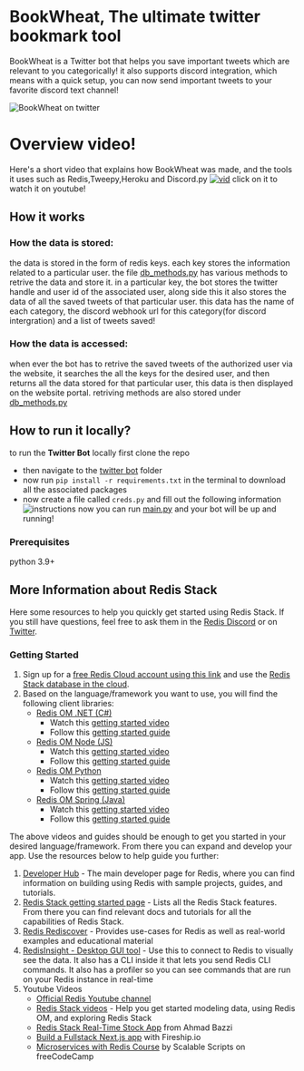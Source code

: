 # BookWheat, The ultimate twitter bookmark tool

BookWheat is a Twitter bot that helps you save important tweets which are relevant to you categorically! it also supports discord integration, which means with a quick setup, you can now send important tweets to your favorite discord text channel!

![BookWheat on twitter](https://media.discordapp.net/attachments/949536219786784779/1013473569143005215/unknown.png?width=474&height=422)

# Overview video!

Here's a short video that explains how BookWheat was made, and the tools it uses such as Redis,Tweepy,Heroku and Discord.py
[![vid](https://img.youtube.com/vi/UKb11J7cTY0/0.jpg)](https://www.youtube.com/watch?v=UKb11J7cTY0)
click on it to watch it on youtube!

## How it works

### How the data is stored:
the data is stored in the form of redis keys. each key stores the information related to a particular user. 
the file [db_methods.py](https://github.com/realhardik18/Book-Wheat/blob/main/twitter-bot/db_methods.py) has various methods to retrive the data and store it.
in a particular key, the bot stores the twitter handle and user id of the associated user, along side this it also stores the data of all the saved tweets of that particular user.
this data has the name of each category, the discord webhook url for this category(for discord intergration) and a list of tweets saved!

### How the data is accessed:
when ever the bot has to retrive the saved tweets of the authorized user via the website, it searches the all the keys for the desired user, and then returns all the data
stored for that particular user, this data is then displayed on the website portal. retriving methods are also stored under [db_methods.py](https://github.com/realhardik18/Book-Wheat/blob/main/flask_app/db_methods.py)


## How to run it locally?

to run the **Twitter Bot** locally first clone the repo 
* then navigate to the [twitter bot](https://github.com/realhardik18/Book-Wheat/tree/main/twitter-bot) folder
* now run `pip install -r requirements.txt` in the terminal to download all the associated packages
* now create a file called `creds.py` and fill out the following information
![instructions](https://media.discordapp.net/attachments/949536219786784779/1013479743510810764/instructions.png?width=1025&height=218)
now you can run [main.py](https://github.com/realhardik18/Book-Wheat/blob/main/twitter-bot/main.py) and your bot will be up and running!

### Prerequisites

python 3.9+

## More Information about Redis Stack

Here some resources to help you quickly get started using Redis Stack. If you still have questions, feel free to ask them in the [Redis Discord](https://discord.gg/redis) or on [Twitter](https://twitter.com/redisinc).

### Getting Started

1. Sign up for a [free Redis Cloud account using this link](https://redis.info/try-free-dev-to) and use the [Redis Stack database in the cloud](https://developer.redis.com/create/rediscloud).
1. Based on the language/framework you want to use, you will find the following client libraries:
    - [Redis OM .NET (C#)](https://github.com/redis/redis-om-dotnet)
        - Watch this [getting started video](https://www.youtube.com/watch?v=ZHPXKrJCYNA)
        - Follow this [getting started guide](https://redis.io/docs/stack/get-started/tutorials/stack-dotnet/)
    - [Redis OM Node (JS)](https://github.com/redis/redis-om-node)
        - Watch this [getting started video](https://www.youtube.com/watch?v=KUfufrwpBkM)
        - Follow this [getting started guide](https://redis.io/docs/stack/get-started/tutorials/stack-node/)
    - [Redis OM Python](https://github.com/redis/redis-om-python)
        - Watch this [getting started video](https://www.youtube.com/watch?v=PPT1FElAS84)
        - Follow this [getting started guide](https://redis.io/docs/stack/get-started/tutorials/stack-python/)
    - [Redis OM Spring (Java)](https://github.com/redis/redis-om-spring)
        - Watch this [getting started video](https://www.youtube.com/watch?v=YhQX8pHy3hk)
        - Follow this [getting started guide](https://redis.io/docs/stack/get-started/tutorials/stack-spring/)

The above videos and guides should be enough to get you started in your desired language/framework. From there you can expand and develop your app. Use the resources below to help guide you further:

1. [Developer Hub](https://redis.info/devhub) - The main developer page for Redis, where you can find information on building using Redis with sample projects, guides, and tutorials.
1. [Redis Stack getting started page](https://redis.io/docs/stack/) - Lists all the Redis Stack features. From there you can find relevant docs and tutorials for all the capabilities of Redis Stack.
1. [Redis Rediscover](https://redis.com/rediscover/) - Provides use-cases for Redis as well as real-world examples and educational material
1. [RedisInsight - Desktop GUI tool](https://redis.info/redisinsight) - Use this to connect to Redis to visually see the data. It also has a CLI inside it that lets you send Redis CLI commands. It also has a profiler so you can see commands that are run on your Redis instance in real-time
1. Youtube Videos
    - [Official Redis Youtube channel](https://redis.info/youtube)
    - [Redis Stack videos](https://www.youtube.com/watch?v=LaiQFZ5bXaM&list=PL83Wfqi-zYZFIQyTMUU6X7rPW2kVV-Ppb) - Help you get started modeling data, using Redis OM, and exploring Redis Stack
    - [Redis Stack Real-Time Stock App](https://www.youtube.com/watch?v=mUNFvyrsl8Q) from Ahmad Bazzi
    - [Build a Fullstack Next.js app](https://www.youtube.com/watch?v=DOIWQddRD5M) with Fireship.io
    - [Microservices with Redis Course](https://www.youtube.com/watch?v=Cy9fAvsXGZA) by Scalable Scripts on freeCodeCamp
